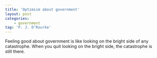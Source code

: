 ```yaml
---
title: 'Optimism about government'
layout: post
categories:
    - government
tag: 'P. J. O’Rourke'
---
```


Feeling good about government is like looking on the bright side of any catastrophe. When you quit looking on the bright side, the catastrophe is still there.